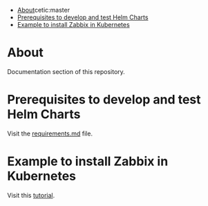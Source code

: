 <!-- TOC -->

- [About](#about)cetic:master
- [Prerequisites to develop and test Helm Charts](#prerequisites-to-develop-and-test-helm-charts)
- [Example to install Zabbix in Kubernetes](#example-to-install-zabbix-in-kubernetes)

<!-- TOC -->

# About

Documentation section of this repository.

# Prerequisites to develop and test Helm Charts

Visit the [requirements.md](requirements.md) file.

# Example to install Zabbix in Kubernetes

Visit this [tutorial](example/README.md).
